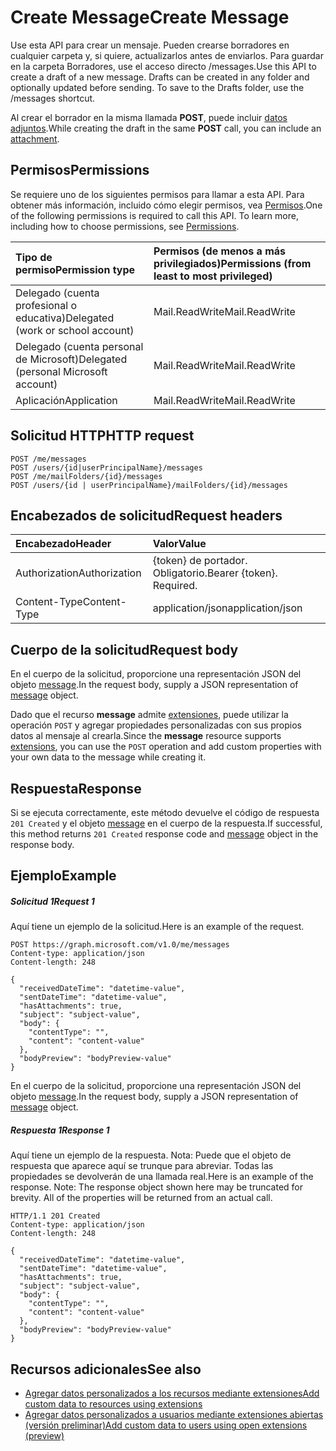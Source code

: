 # <a name="create-message"></a><span data-ttu-id="e4420-101">Create Message</span><span class="sxs-lookup"><span data-stu-id="e4420-101">Create Message</span></span>

<span data-ttu-id="e4420-p101">Use esta API para crear un mensaje. Pueden crearse borradores en cualquier carpeta y, si quiere, actualizarlos antes de enviarlos. Para guardar en la carpeta Borradores, use el acceso directo /messages.</span><span class="sxs-lookup"><span data-stu-id="e4420-p101">Use this API to create a draft of a new message. Drafts can be created in any folder and optionally updated before sending. To save to the Drafts folder, use the /messages shortcut.</span></span>

<span data-ttu-id="e4420-105">Al crear el borrador en la misma llamada **POST**, puede incluir [datos adjuntos](../resources/attachment.md).</span><span class="sxs-lookup"><span data-stu-id="e4420-105">While creating the draft in the same **POST** call, you can include an [attachment](../resources/attachment.md).</span></span>

## <a name="permissions"></a><span data-ttu-id="e4420-106">Permisos</span><span class="sxs-lookup"><span data-stu-id="e4420-106">Permissions</span></span>
<span data-ttu-id="e4420-p102">Se requiere uno de los siguientes permisos para llamar a esta API. Para obtener más información, incluido cómo elegir permisos, vea [Permisos](../../../concepts/permissions_reference.md).</span><span class="sxs-lookup"><span data-stu-id="e4420-p102">One of the following permissions is required to call this API. To learn more, including how to choose permissions, see [Permissions](../../../concepts/permissions_reference.md).</span></span>

|<span data-ttu-id="e4420-109">Tipo de permiso</span><span class="sxs-lookup"><span data-stu-id="e4420-109">Permission type</span></span>      | <span data-ttu-id="e4420-110">Permisos (de menos a más privilegiados)</span><span class="sxs-lookup"><span data-stu-id="e4420-110">Permissions (from least to most privileged)</span></span>              |
|:--------------------|:---------------------------------------------------------|
|<span data-ttu-id="e4420-111">Delegado (cuenta profesional o educativa)</span><span class="sxs-lookup"><span data-stu-id="e4420-111">Delegated (work or school account)</span></span> | <span data-ttu-id="e4420-112">Mail.ReadWrite</span><span class="sxs-lookup"><span data-stu-id="e4420-112">Mail.ReadWrite</span></span>    |
|<span data-ttu-id="e4420-113">Delegado (cuenta personal de Microsoft)</span><span class="sxs-lookup"><span data-stu-id="e4420-113">Delegated (personal Microsoft account)</span></span> | <span data-ttu-id="e4420-114">Mail.ReadWrite</span><span class="sxs-lookup"><span data-stu-id="e4420-114">Mail.ReadWrite</span></span>    |
|<span data-ttu-id="e4420-115">Aplicación</span><span class="sxs-lookup"><span data-stu-id="e4420-115">Application</span></span> | <span data-ttu-id="e4420-116">Mail.ReadWrite</span><span class="sxs-lookup"><span data-stu-id="e4420-116">Mail.ReadWrite</span></span> |

## <a name="http-request"></a><span data-ttu-id="e4420-117">Solicitud HTTP</span><span class="sxs-lookup"><span data-stu-id="e4420-117">HTTP request</span></span>
<!-- { "blockType": "ignored" } -->
```http
POST /me/messages
POST /users/{id|userPrincipalName}/messages
POST /me/mailFolders/{id}/messages
POST /users/{id | userPrincipalName}/mailFolders/{id}/messages
```
## <a name="request-headers"></a><span data-ttu-id="e4420-118">Encabezados de solicitud</span><span class="sxs-lookup"><span data-stu-id="e4420-118">Request headers</span></span>
| <span data-ttu-id="e4420-119">Encabezado</span><span class="sxs-lookup"><span data-stu-id="e4420-119">Header</span></span>       | <span data-ttu-id="e4420-120">Valor</span><span class="sxs-lookup"><span data-stu-id="e4420-120">Value</span></span> |
|:---------------|:--------|
| <span data-ttu-id="e4420-121">Authorization</span><span class="sxs-lookup"><span data-stu-id="e4420-121">Authorization</span></span>  | <span data-ttu-id="e4420-p103">{token} de portador. Obligatorio.</span><span class="sxs-lookup"><span data-stu-id="e4420-p103">Bearer {token}. Required.</span></span>  |
| <span data-ttu-id="e4420-124">Content-Type</span><span class="sxs-lookup"><span data-stu-id="e4420-124">Content-Type</span></span>  | <span data-ttu-id="e4420-125">application/json</span><span class="sxs-lookup"><span data-stu-id="e4420-125">application/json</span></span>  |

## <a name="request-body"></a><span data-ttu-id="e4420-126">Cuerpo de la solicitud</span><span class="sxs-lookup"><span data-stu-id="e4420-126">Request body</span></span>
<span data-ttu-id="e4420-127">En el cuerpo de la solicitud, proporcione una representación JSON del objeto [message](../resources/message.md).</span><span class="sxs-lookup"><span data-stu-id="e4420-127">In the request body, supply a JSON representation of [message](../resources/message.md) object.</span></span>

<span data-ttu-id="e4420-128">Dado que el recurso **message** admite [extensiones](../../../concepts/extensibility_overview.md), puede utilizar la operación `POST` y agregar propiedades personalizadas con sus propios datos al mensaje al crearla.</span><span class="sxs-lookup"><span data-stu-id="e4420-128">Since the **message** resource supports [extensions](../../../concepts/extensibility_overview.md), you can use the `POST` operation and add custom properties with your own data to the message while creating it.</span></span>

## <a name="response"></a><span data-ttu-id="e4420-129">Respuesta</span><span class="sxs-lookup"><span data-stu-id="e4420-129">Response</span></span>

<span data-ttu-id="e4420-130">Si se ejecuta correctamente, este método devuelve el código de respuesta `201 Created` y el objeto [message](../resources/message.md) en el cuerpo de la respuesta.</span><span class="sxs-lookup"><span data-stu-id="e4420-130">If successful, this method returns `201 Created` response code and [message](../resources/message.md) object in the response body.</span></span>

## <a name="example"></a><span data-ttu-id="e4420-131">Ejemplo</span><span class="sxs-lookup"><span data-stu-id="e4420-131">Example</span></span>
##### <a name="request-1"></a><span data-ttu-id="e4420-132">Solicitud 1</span><span class="sxs-lookup"><span data-stu-id="e4420-132">Request 1</span></span>
<span data-ttu-id="e4420-133">Aquí tiene un ejemplo de la solicitud.</span><span class="sxs-lookup"><span data-stu-id="e4420-133">Here is an example of the request.</span></span>
<!-- {
  "blockType": "request",
  "name": "create_message_from_user"
}-->
```http
POST https://graph.microsoft.com/v1.0/me/messages
Content-type: application/json
Content-length: 248

{
  "receivedDateTime": "datetime-value",
  "sentDateTime": "datetime-value",
  "hasAttachments": true,
  "subject": "subject-value",
  "body": {
    "contentType": "",
    "content": "content-value"
  },
  "bodyPreview": "bodyPreview-value"
}
```
<span data-ttu-id="e4420-134">En el cuerpo de la solicitud, proporcione una representación JSON del objeto [message](../resources/message.md).</span><span class="sxs-lookup"><span data-stu-id="e4420-134">In the request body, supply a JSON representation of [message](../resources/message.md) object.</span></span>
##### <a name="response-1"></a><span data-ttu-id="e4420-135">Respuesta 1</span><span class="sxs-lookup"><span data-stu-id="e4420-135">Response 1</span></span>
<span data-ttu-id="e4420-p104">Aquí tiene un ejemplo de la respuesta. Nota: Puede que el objeto de respuesta que aparece aquí se trunque para abreviar. Todas las propiedades se devolverán de una llamada real.</span><span class="sxs-lookup"><span data-stu-id="e4420-p104">Here is an example of the response. Note: The response object shown here may be truncated for brevity. All of the properties will be returned from an actual call.</span></span>
<!-- {
  "blockType": "response",
  "truncated": true,
  "@odata.type": "microsoft.graph.message"
} -->
```http
HTTP/1.1 201 Created
Content-type: application/json
Content-length: 248

{
  "receivedDateTime": "datetime-value",
  "sentDateTime": "datetime-value",
  "hasAttachments": true,
  "subject": "subject-value",
  "body": {
    "contentType": "",
    "content": "content-value"
  },
  "bodyPreview": "bodyPreview-value"
}
```

## <a name="see-also"></a><span data-ttu-id="e4420-139">Recursos adicionales</span><span class="sxs-lookup"><span data-stu-id="e4420-139">See also</span></span>

- [<span data-ttu-id="e4420-140">Agregar datos personalizados a los recursos mediante extensiones</span><span class="sxs-lookup"><span data-stu-id="e4420-140">Add custom data to resources using extensions</span></span>](../../../concepts/extensibility_overview.md)
- [<span data-ttu-id="e4420-141">Agregar datos personalizados a usuarios mediante extensiones abiertas (versión preliminar)</span><span class="sxs-lookup"><span data-stu-id="e4420-141">Add custom data to users using open extensions (preview)</span></span>](../../../concepts/extensibility_open_users.md)
<!--
- [Add custom data to groups using schema extensions (preview)](../../../concepts/extensibility_schema_groups.md)
-->


<!-- uuid: 8fcb5dbc-d5aa-4681-8e31-b001d5168d79
2015-10-25 14:57:30 UTC -->
<!-- {
  "type": "#page.annotation",
  "description": "Create Message",
  "keywords": "",
  "section": "documentation",
  "tocPath": ""
}-->
